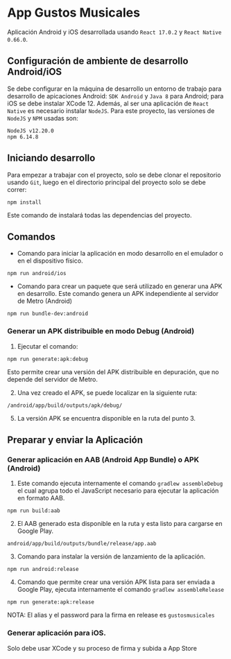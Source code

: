 # App Gustos Musicales

Aplicación Android y iOS desarrollada usando `React 17.0.2` y `React Native 0.66.0`.

## Configuración de ambiente de desarrollo Android/iOS

Se debe configurar en la máquina de desarrollo un entorno de trabajo para desarrollo de apicaciones Android: `SDK Android` y `Java 8` para Android; para iOS se debe instalar XCode 12. Además, al ser una aplicación de `React Native` es necesario instalar `NodeJS`. Para este proyecto, las versiones de `NodeJS` y `NPM` usadas son: 
```
NodeJS v12.20.0
npm 6.14.8
```
## Iniciando desarrollo

Para empezar a trabajar con el proyecto, solo se debe clonar el repositorio usando `Git`, luego en el directorio principal del proyecto solo se debe correr:
```
npm install
```
Este comando de instalará todas las dependencias del proyecto.

## Comandos

* Comando para iniciar la aplicación en modo desarrollo en el emulador o en el dispositivo físico.
```
npm run android/ios
```
* Comando para crear un paquete que será utilizado en generar una APK en desarrollo. Este comando genera un APK independiente al servidor de Metro (Android)
```
npm run bundle-dev:android
```
### Generar un APK distribuible en modo Debug (Android)

1. Ejecutar el comando: 
```
npm run generate:apk:debug
```
Esto permite crear una versión del APK distribuible en depuración, que no depende del servidor de Metro.

2. Una vez creado el APK, se puede localizar en la siguiente ruta:
```
/android/app/build/outputs/apk/debug/
```

5. La versión APK se encuentra disponible en la ruta del punto 3.

## Preparar y enviar la Aplicación
### Generar aplicación en AAB (Android App Bundle) o APK (Android)

1. Este comando ejecuta internamente el comando ```gradlew assembleDebug``` el cual agrupa todo el JavaScript necesario para ejecutar la aplicación en formato AAB.
```
npm run build:aab
```
2. El AAB generado esta disponible en la ruta y esta listo para cargarse en Google Play.
```
android/app/build/outputs/bundle/release/app.aab
```
3. Comando para instalar la versión de lanzamiento de la aplicación.
```
npm run android:release
```
4. Comando que permite crear una versión APK lista para ser enviada a Google Play, ejecuta internamente el comando ```gradlew assembleRelease```
```
npm run generate:apk:release
```
NOTA: El alias y el password para la firma en release es ```gustosmusicales```

### Generar aplicación para iOS.

Solo debe usar XCode y su proceso de firma y subida a App Store

